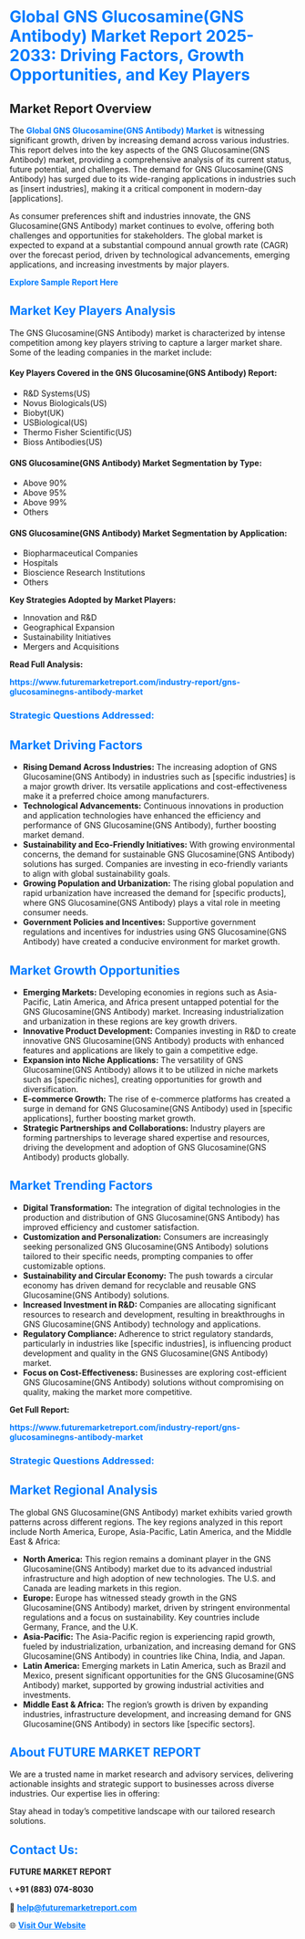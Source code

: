 <h1 style="color: #007BFF;">Global GNS Glucosamine(GNS Antibody) Market Report 2025-2033: Driving Factors, Growth Opportunities, and Key Players</h1>

<section id="overview">
<h2>Market Report Overview</h2>
<p>The <a href="https://www.futuremarketreport.com/industry-report/gns-glucosaminegns-antibody-market" style="color: #007BFF; text-decoration: none;"><strong>Global GNS Glucosamine(GNS Antibody) Market</strong></a> is witnessing significant growth, driven by increasing demand across various industries. This report delves into the key aspects of the GNS Glucosamine(GNS Antibody) market, providing a comprehensive analysis of its current status, future potential, and challenges. The demand for GNS Glucosamine(GNS Antibody) has surged due to its wide-ranging applications in industries such as [insert industries], making it a critical component in modern-day [applications].</p>
<p>As consumer preferences shift and industries innovate, the GNS Glucosamine(GNS Antibody) market continues to evolve, offering both challenges and opportunities for stakeholders. The global market is expected to expand at a substantial compound annual growth rate (CAGR) over the forecast period, driven by technological advancements, emerging applications, and increasing investments by major players.</p>
</section>

<section id="overview">
<p><a href="https://www.futuremarketreport.com/request-sample/reportId=104414" style="color: #007BFF; text-decoration: none;"><strong>Explore Sample Report Here</strong></a></p>
</section>

<section id="key-players">
<h2 style="color: #007BFF;">Market Key Players Analysis</h2>
<p>The GNS Glucosamine(GNS Antibody) market is characterized by intense competition among key players striving to capture a larger market share. Some of the leading companies in the market include:</p>
<h4>Key Players Covered in the GNS Glucosamine(GNS Antibody) Report:</h4>
<ul><li>R&amp;D Systems(US)</li><li>Novus Biologicals(US)</li><li>Biobyt(UK)</li><li>USBiological(US)</li><li>Thermo Fisher Scientific(US)</li><li>Bioss Antibodies(US)</li></ul>
<h4>GNS Glucosamine(GNS Antibody) Market Segmentation by Type:</h4>
<ul><li>Above 90%</li><li>Above 95%</li><li>Above 99%</li><li>Others</li></ul>

<h4>GNS Glucosamine(GNS Antibody) Market Segmentation by Application:</h4>
<ul><li>Biopharmaceutical Companies</li><li>Hospitals</li><li>Bioscience Research Institutions</li><li>Others</li></ul>
<p><strong>Key Strategies Adopted by Market Players:</strong></p>
<ul>
<li>Innovation and R&D</li>
<li>Geographical Expansion</li>
<li>Sustainability Initiatives</li>
<li>Mergers and Acquisitions</li>
</ul>
</section>

<section>
<p><strong>Read Full Analysis: </strong></p><a href="https://www.futuremarketreport.com/industry-report/gns-glucosaminegns-antibody-market" style="color: #007BFF; text-decoration: none;"><strong>https://www.futuremarketreport.com/industry-report/gns-glucosaminegns-antibody-market</strong></a>
<h3 style="color: #007BFF;">Strategic Questions Addressed:</h3>
</section>

<section id="driving-factors">
<h2 style="color: #007BFF;">Market Driving Factors</h2>
<ul>
<li><strong>Rising Demand Across Industries:</strong> The increasing adoption of GNS Glucosamine(GNS Antibody) in industries such as [specific industries] is a major growth driver. Its versatile applications and cost-effectiveness make it a preferred choice among manufacturers.</li>
<li><strong>Technological Advancements:</strong> Continuous innovations in production and application technologies have enhanced the efficiency and performance of GNS Glucosamine(GNS Antibody), further boosting market demand.</li>
<li><strong>Sustainability and Eco-Friendly Initiatives:</strong> With growing environmental concerns, the demand for sustainable GNS Glucosamine(GNS Antibody) solutions has surged. Companies are investing in eco-friendly variants to align with global sustainability goals.</li>
<li><strong>Growing Population and Urbanization:</strong> The rising global population and rapid urbanization have increased the demand for [specific products], where GNS Glucosamine(GNS Antibody) plays a vital role in meeting consumer needs.</li>
<li><strong>Government Policies and Incentives:</strong> Supportive government regulations and incentives for industries using GNS Glucosamine(GNS Antibody) have created a conducive environment for market growth.</li>
</ul>
</section>

<section id="growth-opportunities">
<h2 style="color: #007BFF;">Market Growth Opportunities</h2>
<ul>
<li><strong>Emerging Markets:</strong> Developing economies in regions such as Asia-Pacific, Latin America, and Africa present untapped potential for the GNS Glucosamine(GNS Antibody) market. Increasing industrialization and urbanization in these regions are key growth drivers.</li>
<li><strong>Innovative Product Development:</strong> Companies investing in R&D to create innovative GNS Glucosamine(GNS Antibody) products with enhanced features and applications are likely to gain a competitive edge.</li>
<li><strong>Expansion into Niche Applications:</strong> The versatility of GNS Glucosamine(GNS Antibody) allows it to be utilized in niche markets such as [specific niches], creating opportunities for growth and diversification.</li>
<li><strong>E-commerce Growth:</strong> The rise of e-commerce platforms has created a surge in demand for GNS Glucosamine(GNS Antibody) used in [specific applications], further boosting market growth.</li>
<li><strong>Strategic Partnerships and Collaborations:</strong> Industry players are forming partnerships to leverage shared expertise and resources, driving the development and adoption of GNS Glucosamine(GNS Antibody) products globally.</li>
</ul>
</section>

<section id="trending-factors">
<h2 style="color: #007BFF;">Market Trending Factors</h2>
<ul>
<li><strong>Digital Transformation:</strong> The integration of digital technologies in the production and distribution of GNS Glucosamine(GNS Antibody) has improved efficiency and customer satisfaction.</li>
<li><strong>Customization and Personalization:</strong> Consumers are increasingly seeking personalized GNS Glucosamine(GNS Antibody) solutions tailored to their specific needs, prompting companies to offer customizable options.</li>
<li><strong>Sustainability and Circular Economy:</strong> The push towards a circular economy has driven demand for recyclable and reusable GNS Glucosamine(GNS Antibody) solutions.</li>
<li><strong>Increased Investment in R&D:</strong> Companies are allocating significant resources to research and development, resulting in breakthroughs in GNS Glucosamine(GNS Antibody) technology and applications.</li>
<li><strong>Regulatory Compliance:</strong> Adherence to strict regulatory standards, particularly in industries like [specific industries], is influencing product development and quality in the GNS Glucosamine(GNS Antibody) market.</li>
<li><strong>Focus on Cost-Effectiveness:</strong> Businesses are exploring cost-efficient GNS Glucosamine(GNS Antibody) solutions without compromising on quality, making the market more competitive.</li>
</ul>
</section>

<section>
<p><strong>Get Full Report: </strong></p><a href="https://www.futuremarketreport.com/industry-report/gns-glucosaminegns-antibody-market" style="color: #007BFF; text-decoration: none;"><strong>https://www.futuremarketreport.com/industry-report/gns-glucosaminegns-antibody-market</strong></a>
<h3 style="color: #007BFF;">Strategic Questions Addressed:</h3>
</section>


<section id="regional-analysis">
<h2 style="color: #007BFF;">Market Regional Analysis</h2>
<p>The global GNS Glucosamine(GNS Antibody) market exhibits varied growth patterns across different regions. The key regions analyzed in this report include North America, Europe, Asia-Pacific, Latin America, and the Middle East & Africa:</p>
<ul>
<li><strong>North America:</strong> This region remains a dominant player in the GNS Glucosamine(GNS Antibody) market due to its advanced industrial infrastructure and high adoption of new technologies. The U.S. and Canada are leading markets in this region.</li>
<li><strong>Europe:</strong> Europe has witnessed steady growth in the GNS Glucosamine(GNS Antibody) market, driven by stringent environmental regulations and a focus on sustainability. Key countries include Germany, France, and the U.K.</li>
<li><strong>Asia-Pacific:</strong> The Asia-Pacific region is experiencing rapid growth, fueled by industrialization, urbanization, and increasing demand for GNS Glucosamine(GNS Antibody) in countries like China, India, and Japan.</li>
<li><strong>Latin America:</strong> Emerging markets in Latin America, such as Brazil and Mexico, present significant opportunities for the GNS Glucosamine(GNS Antibody) market, supported by growing industrial activities and investments.</li>
<li><strong>Middle East & Africa:</strong> The region’s growth is driven by expanding industries, infrastructure development, and increasing demand for GNS Glucosamine(GNS Antibody) in sectors like [specific sectors].</li>
</ul>
</section>

<footer>
<h2 style="color: #007BFF;">About FUTURE MARKET REPORT</h2>
<p>We are a trusted name in market research and advisory services, delivering actionable insights and strategic support to businesses across diverse industries. Our expertise lies in offering:</p>

<p>Stay ahead in today’s competitive landscape with our tailored research solutions.</p>

<h2 style="color: #007BFF;">Contact Us:</h2>
<p><strong>FUTURE MARKET REPORT</strong></p>
<p>📞 <strong>+91 (883) 074-8030</strong></p>
<p>📧 <strong><a href="mailto:help@futuremarketreport.com" style="color: #007BFF;">help@futuremarketreport.com</a></strong></p>
<p>🌐 <strong><a href="https://www.futuremarketreport.com/" style="color: #007BFF;">Visit Our Website</a></strong></p>
</footer>